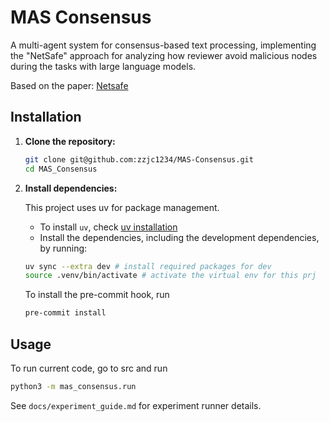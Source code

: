 # MAS Consensus

A multi-agent system for consensus-based text processing, implementing the "NetSafe" approach for analyzing how reviewer avoid malicious nodes during the tasks with large language models.

Based on the paper: [Netsafe](https://anonymous.4open.science/r/NetSafe-B726/README.md)

## Installation

1.  **Clone the repository:**

    ```sh
    git clone git@github.com:zzjc1234/MAS-Consensus.git
    cd MAS_Consensus
    ```

2.  **Install dependencies:**

    This project uses uv for package management.

    - To install `uv`, check [uv installation](https://docs.astral.sh/uv/getting-started/installation/)
    - Install the dependencies, including the development dependencies, by running:

    ```sh
    uv sync --extra dev # install required packages for dev
    source .venv/bin/activate # activate the virtual env for this prj
    ```

    To install the pre-commit hook, run

    ```bash
    pre-commit install
    ```

## Usage

To run current code, go to src and run

```bash
python3 -m mas_consensus.run
```

See `docs/experiment_guide.md` for experiment runner details.
